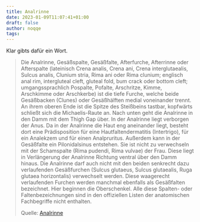 ```yaml
---
title: Analrinne
date: 2023-01-09T11:07:41+01:00
draft: false
author: noqqe
tags: 
---
```


Klar gibts dafür ein Wort.

> Die Analrinne, Gesäßspalte, Gesäßfalte, Afterfurche, Afterrinne oder
> Afterspalte (lateinisch Crena analis, Crena ani, Crena interglutaealis, Sulcus
> analis, Clunium stria, Rima ani oder Rima clunium; englisch anal rim,
> intergluteal cleft, gluteal fold, bum crack oder bottom cleft;
> umgangssprachlich Pospalte, Pofalte, Arschritze, Kimme, Arschkimme oder
> Arschkerbe) ist die tiefe Furche, welche beide Gesäßbacken (Clunes) oder
> Gesäßhälften medial voneinander trennt. An ihrem oberen Ende ist die Spitze
> des Steißbeins tastbar, kopfwärts schließt sich  die Michaelis-Raute an. Nach
> unten geht die Analrinne in den Damm mit dem Thigh Gap über. In der Analrinne
> liegt verborgen der Anus. Da in der Analrinne die Haut eng aneinander liegt,
> besteht dort eine Prädisposition für eine Hautfaltendermatitis (Intertrigo),
> für ein Analekzem und für einen Analpruritus. Außerdem kann in der Gesäßfalte
> ein Pilonidalsinus entstehen. Sie ist nicht zu verwechseln mit der Schamspalte
> (Rima pudendi, Rima vulvae) der Frau. Diese liegt in Verlängerung der
> Analrinne  Richtung ventral über den Damm hinaus. Die Analrinne darf auch
> nicht mit den beiden senkrecht dazu verlaufenden Gesäßfurchen (Sulcus
> glutaeus, Sulcus glutaealis, Ruga glutaea horizontalis) verwechselt werden.
> Diese waagerecht verlaufenden Furchen werden manchmal ebenfalls als
> Gesäßfalten bezeichnet. Hier beginnen die Oberschenkel. Alle diese Spalten-
> oder Faltenbezeichnungen sind in den offiziellen Listen der anatomischen
> Fachbegriffe nicht enthalten.
>
> Quelle: [Analrinne](https://de.wikipedia.org/wiki/Analrinne)
